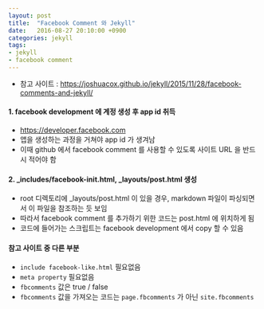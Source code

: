 ```yaml
---
layout: post
title:  "Facebook Comment 와 Jekyll"
date:   2016-08-27 20:10:00 +0900
categories: jekyll
tags:
- jekyll
- facebook comment
---
```


 * 참고 사이트 : <https://joshuacox.github.io/jekyll/2015/11/28/facebook-comments-and-jekyll/>

#### 1. facebook development 에 계정 생성 후 app id 취득 ####

  * <https://developer.facebook.com>
  * 앱을 생성하는 과정을 거쳐야 app id 가 생겨남
  * 이때 github 에서 facebook comment 를 사용할 수 있도록 사이트 URL 을 반드시 적어야 함

#### 2. _includes/facebook-init.html, _layouts/post.html 생성 ####

  * root 디렉토리에 _layouts/post.html 이 있을 경우, markdown 파일이 파싱되면서 이 파일을 참조하는 듯 보임
  * 따라서 facebook comment 를 추가하기 위한 코드는 post.html 에 위치하게 됨
  * 코드에 들어가는 스크립트는 facebook development 에서 copy 할 수 있음


#### 참고 사이트 중 다른 부분  ####

  * `include facebook-like.html` 필요없음
  * `meta property` 필요없음
  * `fbcomments` 값은 true / false
  * `fbcomments` 값을 가져오는 코드는 `page.fbcomments` 가 아닌 `site.fbcomments`
